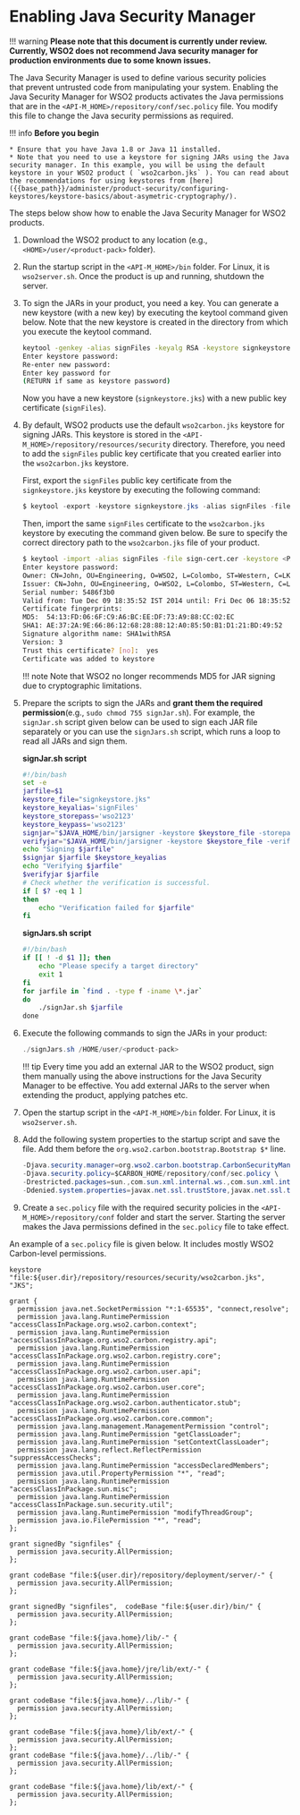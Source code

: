 # Enabling Java Security Manager

!!! warning
    **Please note that this document is currently under review. Currently, WSO2 does not recommend Java security manager for production environments due to some known issues.**


The Java Security Manager is used to define various security policies that prevent untrusted code from manipulating your system. Enabling the Java Security Manager for WSO2 products activates the Java permissions that are in the `<API-M_HOME>/repository/conf/sec.policy` file. You modify this file to change the Java security permissions as required.

!!! info
    **Before you begin**

    * Ensure that you have Java 1.8 or Java 11 installed.
    * Note that you need to use a keystore for signing JARs using the Java security manager. In this example, you will be using the default keystore in your WSO2 product ( `wso2carbon.jks` ). You can read about the recommendations for using keystores from [here]({{base_path}}/administer/product-security/configuring-keystores/keystore-basics/about-asymetric-cryptography/).


The steps below show how to enable the Java Security Manager for WSO2 products.

1.  Download the WSO2 product to any location (e.g., `<HOME>/user/<product-pack>` folder).

2. Run the startup script in the `<API-M_HOME>/bin` folder. For Linux, it is `wso2server.sh`. Once the product is up and running, shutdown the server.

3.  To sign the JARs in your product, you need a key. You can generate a new keystore (with a new key) by executing the keytool command given below. Note that the new keystore is created in the directory from which you execute the keytool command.

    ```bash
    keytool -genkey -alias signFiles -keyalg RSA -keystore signkeystore.jks -validity 3650 -dname "CN=John,OU=Engineering, O=WSO2, L=Colombo, ST=Western, C=LK"
    Enter keystore password:  
    Re-enter new password:
    Enter key password for
    (RETURN if same as keystore password)
    ```

    Now you have a new keystore (`signkeystore.jks`) with a new public key certificate (`signFiles`).

4.  By default, WSO2 products use the default `wso2carbon.jks` keystore for signing JARs. This keystore is stored in the `<API-M_HOME>/repository/resources/security` directory.      Therefore, you need to add the `signFiles` public key certificate that you created earlier into the `wso2carbon.jks` keystore.

    First, export the `signFiles` public key certificate from the `signkeystore.jks` keystore by executing the following command:

    ```java
    $ keytool -export -keystore signkeystore.jks -alias signFiles -file sign-cert.cer 
    ```

    Then, import the same `signFiles` certificate to the `wso2carbon.jks` keystore by executing the command given below. Be sure to specify the correct directory path to the `wso2carbon.jks` file of your product.

    ```bash
    $ keytool -import -alias signFiles -file sign-cert.cer -keystore <PATH_to_API-M_HOME>/repository/resources/security/wso2carbon.jks
    Enter keystore password:  
    Owner: CN=John, OU=Engineering, O=WSO2, L=Colombo, ST=Western, C=LK
    Issuer: CN=John, OU=Engineering, O=WSO2, L=Colombo, ST=Western, C=LK
    Serial number: 5486f3b0
    Valid from: Tue Dec 09 18:35:52 IST 2014 until: Fri Dec 06 18:35:52 IST 2024
    Certificate fingerprints:
    MD5:  54:13:FD:06:6F:C9:A6:BC:EE:DF:73:A9:88:CC:02:EC
    SHA1: AE:37:2A:9E:66:86:12:68:28:88:12:A0:85:50:B1:D1:21:BD:49:52
    Signature algorithm name: SHA1withRSA
    Version: 3
    Trust this certificate? [no]:  yes
    Certificate was added to keystore
    ```

    !!! note
        Note that WSO2 no longer recommends MD5 for JAR signing due to cryptographic limitations.



5.  Prepare the scripts to sign the JARs and **grant them the required permission**(e.g., `sudo chmod 755 signJar.sh`). For example, the `signJar.sh` script given below can be used to sign each JAR file separately or you can use the `signJars.sh` script, which runs a loop to read all JARs and sign them.

    **signJar.sh script**

    ``` bash
    #!/bin/bash
    set -e
    jarfile=$1
    keystore_file="signkeystore.jks"
    keystore_keyalias='signFiles'
    keystore_storepass='wso2123'
    keystore_keypass='wso2123'
    signjar="$JAVA_HOME/bin/jarsigner -keystore $keystore_file -storepass $keystore_storepass -keypass $keystore_keypass"
    verifyjar="$JAVA_HOME/bin/jarsigner -keystore $keystore_file -verify"
    echo "Signing $jarfile"
    $signjar $jarfile $keystore_keyalias
    echo "Verifying $jarfile"
    $verifyjar $jarfile
    # Check whether the verification is successful.
    if [ $? -eq 1 ]
    then
        echo "Verification failed for $jarfile"
    fi
    ```

    **signJars.sh script**

    ``` bash
    #!/bin/bash
    if [[ ! -d $1 ]]; then
        echo "Please specify a target directory"
        exit 1
    fi
    for jarfile in `find . -type f -iname \*.jar`
    do
        ./signJar.sh $jarfile
    done 
    ```

6.  Execute the following commands to sign the JARs in your product:

    ``` java
    ./signJars.sh /HOME/user/<product-pack>
    ```

    !!! tip
        Every time you add an external JAR to the WSO2 product, sign them manually using the above instructions for the Java Security Manager to be effective. You add external JARs to the server when extending the product, applying patches etc.


7.  Open the startup script in the `<API-M_HOME>/bin` folder. For Linux, it is `wso2server.sh`.
8.  Add the following system properties to the startup script and save the file. Add them before the `org.wso2.carbon.bootstrap.Bootstrap $*` line.

    ``` java
    -Djava.security.manager=org.wso2.carbon.bootstrap.CarbonSecurityManager \
    -Djava.security.policy=$CARBON_HOME/repository/conf/sec.policy \
    -Drestricted.packages=sun.,com.sun.xml.internal.ws.,com.sun.xml.internal.bind.,com.sun.imageio.,org.wso2.carbon. \
    -Ddenied.system.properties=javax.net.ssl.trustStore,javax.net.ssl.trustStorePassword,denied.system.properties \
    ```

9.  Create a `sec.policy` file with the required security policies in the `<API-M_HOME>/repository/conf` folder and start the server. Starting the server makes the Java permissions defined in the `sec.policy` file to take effect.

An example of a `sec.policy` file is given below. It includes mostly WSO2 Carbon-level permissions.

``` text
keystore "file:${user.dir}/repository/resources/security/wso2carbon.jks", "JKS";

grant {
  permission java.net.SocketPermission "*:1-65535", "connect,resolve";
  permission java.lang.RuntimePermission "accessClassInPackage.org.wso2.carbon.context";
  permission java.lang.RuntimePermission "accessClassInPackage.org.wso2.carbon.registry.api";
  permission java.lang.RuntimePermission "accessClassInPackage.org.wso2.carbon.registry.core";
  permission java.lang.RuntimePermission "accessClassInPackage.org.wso2.carbon.user.api";
  permission java.lang.RuntimePermission "accessClassInPackage.org.wso2.carbon.user.core";
  permission java.lang.RuntimePermission "accessClassInPackage.org.wso2.carbon.authenticator.stub";
  permission java.lang.RuntimePermission "accessClassInPackage.org.wso2.carbon.core.common";
  permission java.lang.management.ManagementPermission "control";
  permission java.lang.RuntimePermission "getClassLoader";
  permission java.lang.RuntimePermission "setContextClassLoader";
  permission java.lang.reflect.ReflectPermission "suppressAccessChecks";
  permission java.lang.RuntimePermission "accessDeclaredMembers";
  permission java.util.PropertyPermission "*", "read";
  permission java.lang.RuntimePermission "accessClassInPackage.sun.misc";
  permission java.lang.RuntimePermission "accessClassInPackage.sun.security.util";
  permission java.lang.RuntimePermission "modifyThreadGroup";
  permission java.io.FilePermission "*", "read";
};

grant signedBy "signfiles" {
  permission java.security.AllPermission;
};

grant codeBase "file:${user.dir}/repository/deployment/server/-" {
  permission java.security.AllPermission;
};

grant signedBy "signfiles",  codeBase "file:${user.dir}/bin/" {
  permission java.security.AllPermission;
};

grant codeBase "file:${java.home}/lib/-" {
  permission java.security.AllPermission;
};

grant codeBase "file:${java.home}/jre/lib/ext/-" {
  permission java.security.AllPermission;
};

grant codeBase "file:${java.home}/../lib/-" {
  permission java.security.AllPermission;
};

grant codeBase "file:${java.home}/lib/ext/-" {
  permission java.security.AllPermission;
};
grant codeBase "file:${java.home}/../lib/-" {
  permission java.security.AllPermission;
};

grant codeBase "file:${java.home}/lib/ext/-" {
  permission java.security.AllPermission;
};

```



